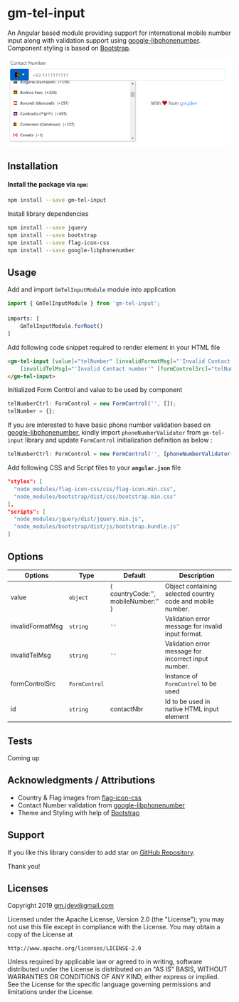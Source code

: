 # gm-tel-input

An Angular based module providing support for international mobile number input along with validation support using [google-libphonenumber](https://www.npmjs.com/package/google-libphonenumber). Component styling is based on [Bootstrap](https://github.com/twbs/bootstrap).  

![alt](readme-assets/screen-shot-1.png)

## Installation

#### Install the package via `npm`:

```sh
npm install --save gm-tel-input
```

Install library dependencies

```sh
npm install --save jquery
npm install --save bootstrap
npm install --save flag-icon-css
npm install --save google-libphonenumber
```

## Usage
Add and import ```GmTelInputModule``` module into application

```javascript
import { GmTelInputModule } from 'gm-tel-input';

imports: [
    GmTelInputModule.forRoot()
]
```

Add following code snippet required to render element in your HTML file
```html
<gm-tel-input [value]="telNumber" [invalidFormatMsg]="'Invalid Contact number format'" 
    [invalidTelMsg]="'Invalid Contact number'" [formControlSrc]="telNumberCtrl" [id]="contactNbr">
</gm-tel-input>
```
Initialized Form Control and value to be used by component
```javascript
telNumberCtrl: FormControl = new FormControl('', []);
telNumber = {};
```

If you are interested to have basic phone number validation based on [google-libphonenumber](https://www.npmjs.com/package/google-libphonenumber), kindly import `phoneNumberValidator` from `gm-tel-input` library and update ```FormControl``` initialization definition as below :
```javascript
telNumberCtrl: FormControl = new FormControl('', [phoneNumberValidator()]);
```

Add following CSS and Script files to your **`angular.json`** file

```json
"styles": [
  "node_modules/flag-icon-css/css/flag-icon.min.css",
  "node_modules/bootstrap/dist/css/bootstrap.min.css"
],
"scripts": [
  "node_modules/jquery/dist/jquery.min.js",
  "node_modules/bootstrap/dist/js/bootstrap.bundle.js"
]
```

## Options

| Options          | Type              | Default                                      | Description                                                |
| ---------------- | ----------------- | -------------------------------------------- | ---------------------------------------------------------- |
| value            | ```object```      | {<br>countryCode:'',<br>mobileNumber:''<br>} | Object containing selected country code and mobile number. |
| invalidFormatMsg | ```string```      | ```''```                                     | Validation error message for invalid input format.         |
| invalidTelMsg    | ```string```      | ```''```                                     | Validation error message for incorrect input number.       |
| formControlSrc   | ```FormControl``` |                                              | Instance of ```FormControl``` to be used                   |
| id               | ```string```      | contactNbr                                   | Id to be used in native HTML input element                 |

## Tests
Coming up

## Acknowledgments / Attributions
- Country & Flag images from [flag-icon-css](https://github.com/lipis/flag-icon-css) 
- Contact Number validation from [google-libphonenumber](https://www.npmjs.com/package/google-libphonenumber)
- Theme and Styling with help of [Bootstrap](https://github.com/twbs/bootstrap)

## Support

If you like this library consider to add star on [GitHub Repository](https://github.com/gmjdev/gm-tel-input).

Thank you!

## Licenses

Copyright 2019 gm.jdev@gmail.com

Licensed under the Apache License, Version 2.0 (the "License");
you may not use this file except in compliance with the License.
You may obtain a copy of the License at

    http://www.apache.org/licenses/LICENSE-2.0

Unless required by applicable law or agreed to in writing, software
distributed under the License is distributed on an "AS IS" BASIS,
WITHOUT WARRANTIES OR CONDITIONS OF ANY KIND, either express or implied.
See the License for the specific language governing permissions and
limitations under the License.